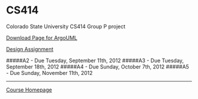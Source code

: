 CS414
=====

Colorado State University CS414 Group P project

[Download Page for ArgoUML](http://argouml-downloads.tigris.org/)

[Design Assignment](http://www.cs.colostate.edu/~ghosh/courses/cs414-f12/yr2012fa/more_assignments/A2345Team.php)

#####A2 - Due Tuesday, September 11th, 2012
#####A3 - Due Tuesday, September 18th, 2012
#####A4 - Due Sunday, October 7th, 2012
#####A5 - Due Sunday, November 11th, 2012
****
[Course Homepage](http://www.cs.colostate.edu/~ghosh/courses/cs414-f12/yr2012fa/index.php)